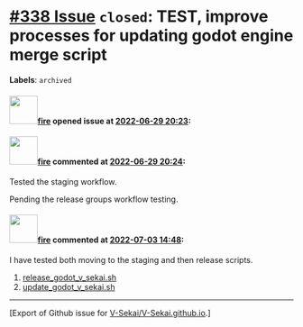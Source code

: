 # [\#338 Issue](https://github.com/V-Sekai/V-Sekai.github.io/issues/338) `closed`: TEST, improve processes for updating godot engine merge script
**Labels**: `archived`


#### <img src="https://avatars.githubusercontent.com/u/32321?u=c2e06a3d2b49a467aa907e54aa259516440267cc&v=4" width="50">[fire](https://github.com/fire) opened issue at [2022-06-29 20:23](https://github.com/V-Sekai/V-Sekai.github.io/issues/338):



#### <img src="https://avatars.githubusercontent.com/u/32321?u=c2e06a3d2b49a467aa907e54aa259516440267cc&v=4" width="50">[fire](https://github.com/fire) commented at [2022-06-29 20:24](https://github.com/V-Sekai/V-Sekai.github.io/issues/338#issuecomment-1170458725):

Tested the staging workflow.

Pending the release groups workflow testing.

#### <img src="https://avatars.githubusercontent.com/u/32321?u=c2e06a3d2b49a467aa907e54aa259516440267cc&v=4" width="50">[fire](https://github.com/fire) commented at [2022-07-03 14:48](https://github.com/V-Sekai/V-Sekai.github.io/issues/338#issuecomment-1173104942):

I have tested both moving to the staging and then release scripts.

1. [release_godot_v_sekai.sh](https://github.com/V-Sekai/godot-vsekai-merge/blob/main/release_godot_v_sekai.sh)
2. [update_godot_v_sekai.sh](https://github.com/V-Sekai/godot-vsekai-merge/blob/main/update_godot_v_sekai.sh)


-------------------------------------------------------------------------------



[Export of Github issue for [V-Sekai/V-Sekai.github.io](https://github.com/V-Sekai/V-Sekai.github.io).]
